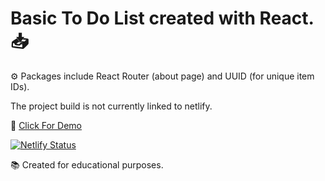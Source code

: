 # Basic To Do List created with React. :inbox_tray:

:gear: Packages include React Router (about page) and UUID (for unique item IDs).

The project build is not currently linked to netlify.

:rocket: [Click For Demo](https://eager-dijkstra-e8ac25.netlify.com/)

[![Netlify Status](https://api.netlify.com/api/v1/badges/781a6998-fca5-4743-ac6b-265bbe1996bd/deploy-status)](https://app.netlify.com/sites/eager-dijkstra-e8ac25/deploys)

:books: Created for educational purposes.
